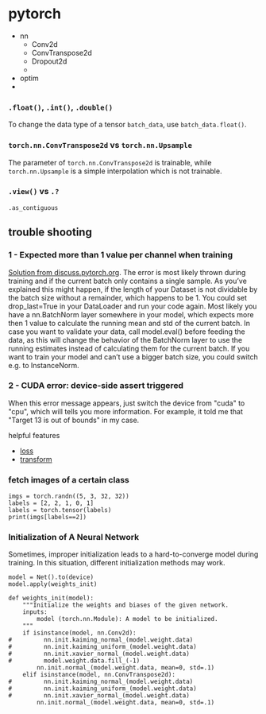# pytorch
+ nn
  + Conv2d
  + ConvTranspose2d
  + Dropout2d
  + 
+ optim
+ 

### `.float()`, `.int()`, `.double()`
To change the data type of a tensor `batch_data`, use `batch_data.float()`.

### `torch.nn.ConvTranspose2d` vs `torch.nn.Upsample`
The parameter of `torch.nn.ConvTranspose2d` is trainable, while `torch.nn.Upsample` is a simple interpolation which is not trainable.

### `.view()` vs `.?`
`.as_contiguous`

## trouble shooting
### 1 - Expected more than 1 value per channel when training
[Solution from discuss.pytorch.org](https://discuss.pytorch.org/t/error-expected-more-than-1-value-per-channel-when-training/26274). The error is most likely thrown during training and if the current batch only contains a single sample. As you’ve explained this might happen, if the length of your Dataset is not dividable by the batch size without a remainder, which happens to be 1. You could set drop_last=True in your DataLoader and run your code again. Most likely you have a nn.BatchNorm layer somewhere in your model, which expects more then 1 value to calculate the running mean and std of the current batch. In case you want to validate your data, call model.eval() before feeding the data, as this will change the behavior of the BatchNorm layer to use the running estimates instead of calculating them for the current batch.
If you want to train your model and can’t use a bigger batch size, you could switch e.g. to InstanceNorm.
### 2 - CUDA error: device-side assert triggered
When this error message appears, just switch the device from "cuda" to "cpu", which will tells you more information. For example, it told me that "Target 13 is out of bounds" in my case.

helpful features
+ [loss](loss.md)
+ [transform](transform.md)
### fetch images of a certain class
```
imgs = torch.randn((5, 3, 32, 32))
labels = [2, 2, 1, 0, 1]
labels = torch.tensor(labels)
print(imgs[labels==2])
```
### Initialization of A Neural Network
Sometimes, improper initialization leads to a hard-to-converge model during training. In this situation, different initialization methods may work.
```
model = Net().to(device)
model.apply(weights_init)

def weights_init(model):
    """Initialize the weights and biases of the given network.
    inputs:
        model (torch.nn.Module): A model to be initialized.
    """
    if isinstance(model, nn.Conv2d):
#         nn.init.kaiming_normal_(model.weight.data)
#         nn.init.kaiming_uniform_(model.weight.data)
#         nn.init.xavier_normal_(model.weight.data)
#         model.weight.data.fill_(-1)
        nn.init.normal_(model.weight.data, mean=0, std=.1)
    elif isinstance(model, nn.ConvTranspose2d):
#         nn.init.kaiming_normal_(model.weight.data)
#         nn.init.kaiming_uniform_(model.weight.data)
#         nn.init.xavier_normal_(model.weight.data)
        nn.init.normal_(model.weight.data, mean=0, std=.1)
```
